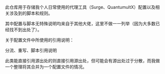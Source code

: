 此仓库用于存储我个人日常使用的代理工具（Surge、QuantumultX）配置以及相关涉及到的脚本和规则。

其中配置与脚本无特殊说明均来自于其他大佬，这里不做一一列举（因为大多数已经找不到出处了）。

关于配置文件中所使用的引用说明：

分流、重写、脚本引用说明

此类能直接引用源出处的则直接引用源出处，但可能会有源出处过于分散，而我做一个整理将其合并为一个配置文件的情况。
